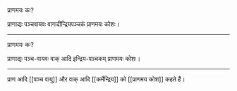 प्राणमयः कः?

प्राणाद्यः पञ्चवायवः वागादीन्द्रियपञ्चकं प्राणमयः कोशः।

---

प्राणमयः कः?

प्राणाद्यः पञ्च-वायवः वाक् आदि इन्द्रिय-पञ्चकम् प्राणमयः कोशः।

---

प्राण आदि [[पञ्च वायु]] और वाक् आदि [[कर्मेन्द्रिय]] को [[प्राणमय कोश]] कहते हैं।